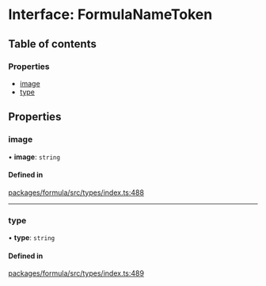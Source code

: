 # Interface: FormulaNameToken

## Table of contents

### Properties

- [image](FormulaNameToken.md#image)
- [type](FormulaNameToken.md#type)

## Properties

### <a id="image" name="image"></a> image

• **image**: `string`

#### Defined in

[packages/formula/src/types/index.ts:488](https://github.com/mashcard/mashcard/blob/main/packages/formula/src/types/index.ts#L488)

___

### <a id="type" name="type"></a> type

• **type**: `string`

#### Defined in

[packages/formula/src/types/index.ts:489](https://github.com/mashcard/mashcard/blob/main/packages/formula/src/types/index.ts#L489)
